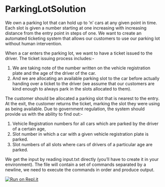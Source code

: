 # ParkingLotSolution
We own a parking lot that can hold up to ‘n’ cars at any given point in time. Each slot is given a number starting at one increasing with increasing distance from the entry point in steps of one. We want to create an automated ticketing system that allows our customers to use our parking lot without human intervention.

When a car enters the parking lot, we want to have a ticket issued to the driver. The ticket issuing process includes:- 
1. We are taking note of the number written on the vehicle registration plate and the age of the driver of the car.
2. And we are allocating an available parking slot to the car before actually handing over a ticket to the driver (we assume that our customers are kind enough to always park in the slots allocated to them).

The customer should be allocated a parking slot that is nearest to the entry. At the exit, the customer returns the ticket, marking the slot they were using as being available.
Due to government regulation, the system should provide us with the ability to find out:-
1. Vehicle Registration numbers for all cars which are parked by the driver of a certain age,
2. Slot number in which a car with a given vehicle registration plate is parked. 
3. Slot numbers of all slots where cars of drivers of a particular age are parked.

We get the input by reading input.txt directly (you’ll have to create it in your environment). 
The file will contain a set of commands separated by a newline, we need to execute the commands in order and produce output.

[![Run on Repl.it](https://repl.it/badge/github/apoorva0107/ParkingLotSolution)](https://repl.it/github/apoorva0107/ParkingLotSolution)
